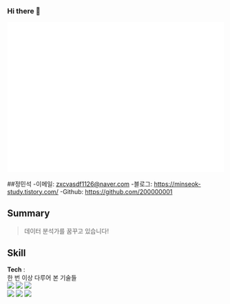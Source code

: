 ### Hi there 👋
![Metrics](/github-metrics.svg)


##정민석
-이메일: zxcvasdf1126@naver.com
-블로그: https://minseok-study.tistory.com/ 
-Github: https://github.com/200000001

## Summary
> 데이터 분석가를 꿈꾸고 있습니다!

## Skill
**Tech** :  
한 번 이상 다루어 본 기술들   
<img src="https://img.shields.io/badge/Python-3766AB?style=flat-square&logo=Python&logoColor=white"/></a>
<img src="https://img.shields.io/badge/Pandas-150458?style=flat-square&logo=Pandas&logoColor=white"/></a>
<img src="https://img.shields.io/badge/Numpy-013243?style=flat-square&logo=Numpy&logoColor=white"/></a>  
<img src="https://img.shields.io/badge/Oracle RDBMS-F80000?style=for-the-badge&logo=Oracle RDBMS&logoColor=white">
<img src="https://img.shields.io/badge/R-276DC3?style=for-the-badge&logo=R&logoColor=white">
<img src="https://img.shields.io/badge/Tableau-E97627?style=for-the-badge&logo=Tableau&logoColor=white">
